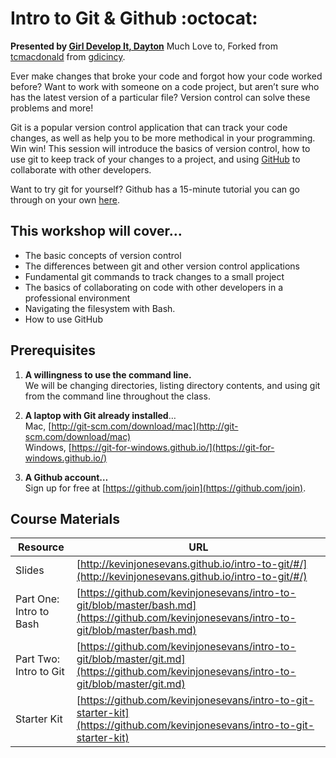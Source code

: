 # Intro to Git &amp; Github :octocat:  

**Presented by [Girl Develop It, Dayton](http://gdidayton.com)**
Much Love to, Forked from [tcmacdonald](https://github.com/tcmacdonald) from [gdicincy](http://git.gdicincy.com/).

Ever make changes that broke your code and forgot how your code worked before? Want to work with someone on a code project, but aren’t sure who has the latest version of a particular file? Version control can solve these problems and more!

Git is a popular version control application that can track your code changes, as well as help you to be more methodical in your programming. Win win! This session will introduce the basics of version control, how to use git to keep track of your changes to a project, and using [GitHub](http://github.com) to collaborate with other developers.

Want to try git for yourself? Github has a 15-minute tutorial you can go through on your own [here](https://try.github.io).

## This workshop will cover…

* The basic concepts of version control
* The differences between git and other version control applications
* Fundamental git commands to track changes to a small project
* The basics of collaborating on code with other developers in a professional environment
* Navigating the filesystem with Bash.
* How to use GitHub


## Prerequisites

1. **A willingness to use the command line.**  
We will be changing directories, listing directory contents, and using git from the command line throughout the class.

2. **A laptop with Git already installed**…  
Mac, [http://git-scm.com/download/mac](http://git-scm.com/download/mac)  
Windows, [https://git-for-windows.github.io/](https://git-for-windows.github.io/)

3. **A Github account…**  
Sign up for free at [https://github.com/join](https://github.com/join).

## Course Materials

Resource|URL
---|---
Slides|[http://kevinjonesevans.github.io/intro-to-git/#/](http://kevinjonesevans.github.io/intro-to-git/#/)
Part One: Intro to Bash|[https://github.com/kevinjonesevans/intro-to-git/blob/master/bash.md](https://github.com/kevinjonesevans/intro-to-git/blob/master/bash.md)
Part Two: Intro to Git|[https://github.com/kevinjonesevans/intro-to-git/blob/master/git.md](https://github.com/kevinjonesevans/intro-to-git/blob/master/git.md)
Starter Kit|[https://github.com/kevinjonesevans/intro-to-git-starter-kit](https://github.com/kevinjonesevans/intro-to-git-starter-kit)
